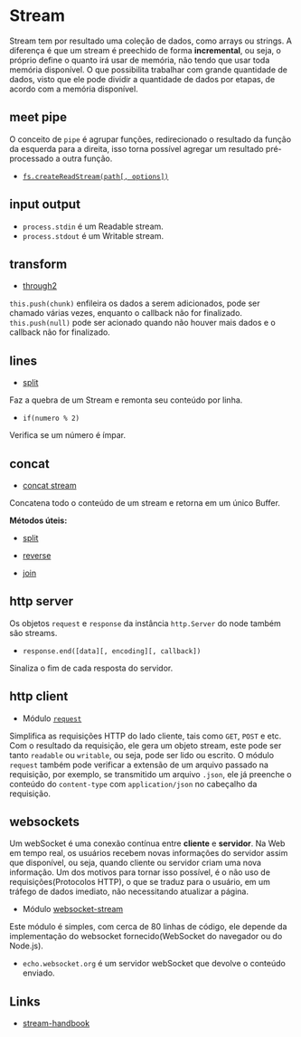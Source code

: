 # Stream

Stream tem por resultado uma coleção de dados, como arrays ou strings. 
A diferença é que um stream é preechido de forma **incremental**, 
ou seja, o próprio define o quanto irá usar 
de memória, não tendo que usar toda memória disponível.
O que possibilita trabalhar com grande quantidade de dados,
visto que ele pode dividir a quantidade de dados por etapas, 
de acordo com a memória disponível.

## meet pipe 

O conceito de `pipe` é agrupar funções, redirecionado o 
resultado da função da esquerda para a direita, isso 
torna possível agregar um resultado pré-processado a
outra função.

- [`fs.createReadStream(path[, options])`](https://github.com/Rondinelly/nodeschool-howto/blob/master/node/basic/comments.md#fscreatereadstreampath-options)

## input output

- `process.stdin` é um Readable stream. 
- `process.stdout` é um Writable stream.

## transform

- [through2](https://www.npmjs.com/package/through2)

 `this.push(chunk)` enfileira os dados a serem adicionados, 
 pode ser chamado várias vezes, enquanto o callback não for finalizado.
 `this.push(null)` pode ser acionado quando não houver mais 
 dados e o callback não for finalizado.
 
 ## lines
 
 - [split](https://www.npmjs.com/package/split)
 
Faz a quebra de um Stream e remonta seu conteúdo por linha.

- `if(numero % 2)`

Verifica se um número é ímpar.

## concat 

- [concat stream](https://www.npmjs.com/package/concat-stream)

Concatena todo o conteúdo de um stream e retorna em um único Buffer.

**Métodos úteis:**

- [split](https://developer.mozilla.org/pt-BR/docs/Web/JavaScript/Reference/Global_Objects/String/split)

- [reverse](https://developer.mozilla.org/pt-BR/docs/Web/JavaScript/Reference/Global_Objects/Array/reverse)

- [join](https://developer.mozilla.org/pt-BR/docs/Web/JavaScript/Reference/Global_Objects/Array/join)

## http server

Os objetos `request` e `response` da instância `http.Server` do node 
também são streams.

- `response.end([data][, encoding][, callback])`

Sinaliza o fim de cada resposta do servidor.

## http client

- Módulo [`request`](https://www.npmjs.com/package/request)

Simplifica as requisições HTTP do lado cliente, tais como 
`GET`, `POST` e etc. Com o resultado da requisição, ele gera 
um objeto stream, este pode ser tanto `readable` ou `writable`, 
ou seja, pode ser lido ou escrito. O módulo `request` também pode
verificar a extensão de um arquivo passado na requisição, por exemplo,
se transmitido um arquivo `.json`, ele já preenche o conteúdo do
`content-type` com `application/json` no cabeçalho da requisição.

## websockets

Um webSocket é uma conexão contínua entre **cliente** e **servidor**. 
Na Web em tempo real, os usuários recebem novas informações do 
servidor assim que disponível, ou seja, quando cliente ou servidor 
criam uma nova informação. Um dos motivos para tornar isso possível, 
é o não uso de requisições(Protocolos HTTP), o que se traduz 
para o usuário, em um tráfego de dados imediato, não necessitando 
atualizar a página. 

- Módulo [websocket-stream](https://www.npmjs.com/package/websocket-stream)

Este módulo é simples, com cerca de 80 linhas de código, ele depende da 
implementação do websocket fornecido(WebSocket do navegador ou do Node.js).

- `echo.websocket.org` é um servidor webSocket que devolve o conteúdo enviado.

## Links

- [stream-handbook](https://github.com/substack/stream-handbook)
